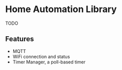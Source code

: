 Home Automation Library
========================

TODO

Features
---------

* MQTT
* WiFi connection and status
* Timer Manager, a poll-based timer